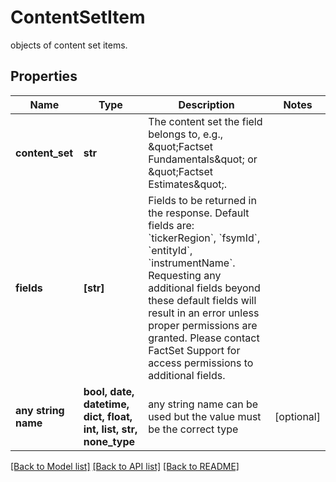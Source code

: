 # ContentSetItem

objects of content set items.

## Properties
Name | Type | Description | Notes
------------ | ------------- | ------------- | -------------
**content_set** | **str** | The content set the field belongs to, e.g., \&quot;Factset Fundamentals\&quot; or \&quot;Factset Estimates\&quot;. | 
**fields** | **[str]** | Fields to be returned in the response.  Default fields are: &#x60;tickerRegion&#x60;, &#x60;fsymId&#x60;, &#x60;entityId&#x60;, &#x60;instrumentName&#x60;.  Requesting any additional fields beyond these default fields will result in an error unless proper permissions are granted.   Please contact FactSet Support for access permissions to additional fields.  | 
**any string name** | **bool, date, datetime, dict, float, int, list, str, none_type** | any string name can be used but the value must be the correct type | [optional]

[[Back to Model list]](../README.md#documentation-for-models) [[Back to API list]](../README.md#documentation-for-api-endpoints) [[Back to README]](../README.md)


